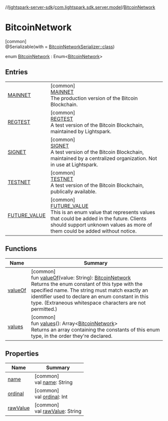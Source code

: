 //[lightspark-server-sdk](../../../index.md)/[com.lightspark.sdk.server.model](../index.md)/[BitcoinNetwork](index.md)

# BitcoinNetwork

[common]\
@Serializable(with = [BitcoinNetworkSerializer::class](../-bitcoin-network-serializer/index.md))

enum [BitcoinNetwork](index.md) : Enum&lt;[BitcoinNetwork](index.md)&gt;

## Entries

| | |
|---|---|
| [MAINNET](-m-a-i-n-n-e-t/index.md) | [common]<br>[MAINNET](-m-a-i-n-n-e-t/index.md)<br>The production version of the Bitcoin Blockchain. |
| [REGTEST](-r-e-g-t-e-s-t/index.md) | [common]<br>[REGTEST](-r-e-g-t-e-s-t/index.md)<br>A test version of the Bitcoin Blockchain, maintained by Lightspark. |
| [SIGNET](-s-i-g-n-e-t/index.md) | [common]<br>[SIGNET](-s-i-g-n-e-t/index.md)<br>A test version of the Bitcoin Blockchain, maintained by a centralized organization. Not in use at Lightspark. |
| [TESTNET](-t-e-s-t-n-e-t/index.md) | [common]<br>[TESTNET](-t-e-s-t-n-e-t/index.md)<br>A test version of the Bitcoin Blockchain, publically available. |
| [FUTURE_VALUE](-f-u-t-u-r-e_-v-a-l-u-e/index.md) | [common]<br>[FUTURE_VALUE](-f-u-t-u-r-e_-v-a-l-u-e/index.md)<br>This is an enum value that represents values that could be added in the future. Clients should support unknown values as more of them could be added without notice. |

## Functions

| Name | Summary |
|---|---|
| [valueOf](value-of.md) | [common]<br>fun [valueOf](value-of.md)(value: String): [BitcoinNetwork](index.md)<br>Returns the enum constant of this type with the specified name. The string must match exactly an identifier used to declare an enum constant in this type. (Extraneous whitespace characters are not permitted.) |
| [values](values.md) | [common]<br>fun [values](values.md)(): Array&lt;[BitcoinNetwork](index.md)&gt;<br>Returns an array containing the constants of this enum type, in the order they're declared. |

## Properties

| Name | Summary |
|---|---|
| [name](../-withdrawal-request-status/-f-u-t-u-r-e_-v-a-l-u-e/index.md#-372974862%2FProperties%2F-1086033721) | [common]<br>val [name](../-withdrawal-request-status/-f-u-t-u-r-e_-v-a-l-u-e/index.md#-372974862%2FProperties%2F-1086033721): String |
| [ordinal](../-withdrawal-request-status/-f-u-t-u-r-e_-v-a-l-u-e/index.md#-739389684%2FProperties%2F-1086033721) | [common]<br>val [ordinal](../-withdrawal-request-status/-f-u-t-u-r-e_-v-a-l-u-e/index.md#-739389684%2FProperties%2F-1086033721): Int |
| [rawValue](raw-value.md) | [common]<br>val [rawValue](raw-value.md): String |
